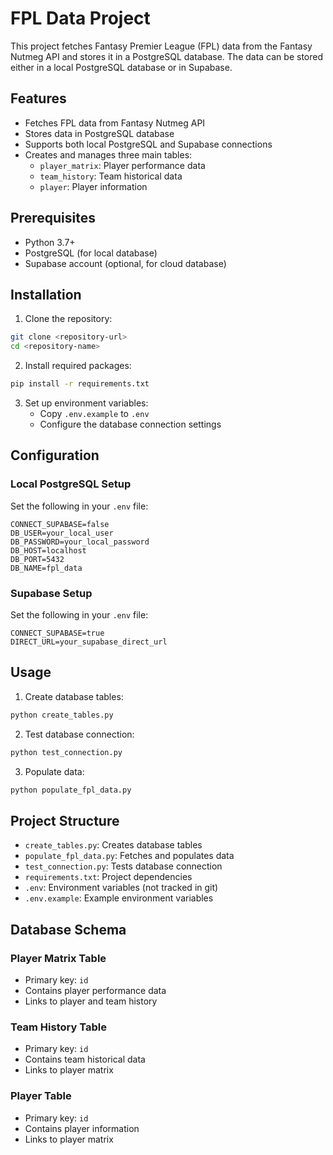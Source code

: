 # FPL Data Project

This project fetches Fantasy Premier League (FPL) data from the Fantasy Nutmeg API and stores it in a PostgreSQL database. The data can be stored either in a local PostgreSQL database or in Supabase.

## Features

- Fetches FPL data from Fantasy Nutmeg API
- Stores data in PostgreSQL database
- Supports both local PostgreSQL and Supabase connections
- Creates and manages three main tables:
  - `player_matrix`: Player performance data
  - `team_history`: Team historical data
  - `player`: Player information

## Prerequisites

- Python 3.7+
- PostgreSQL (for local database)
- Supabase account (optional, for cloud database)

## Installation

1. Clone the repository:
```bash
git clone <repository-url>
cd <repository-name>
```

2. Install required packages:
```bash
pip install -r requirements.txt
```

3. Set up environment variables:
   - Copy `.env.example` to `.env`
   - Configure the database connection settings

## Configuration

### Local PostgreSQL Setup
Set the following in your `.env` file:
```
CONNECT_SUPABASE=false
DB_USER=your_local_user
DB_PASSWORD=your_local_password
DB_HOST=localhost
DB_PORT=5432
DB_NAME=fpl_data
```

### Supabase Setup
Set the following in your `.env` file:
```
CONNECT_SUPABASE=true
DIRECT_URL=your_supabase_direct_url
```

## Usage

1. Create database tables:
```bash
python create_tables.py
```

2. Test database connection:
```bash
python test_connection.py
```

3. Populate data:
```bash
python populate_fpl_data.py
```

## Project Structure

- `create_tables.py`: Creates database tables
- `populate_fpl_data.py`: Fetches and populates data
- `test_connection.py`: Tests database connection
- `requirements.txt`: Project dependencies
- `.env`: Environment variables (not tracked in git)
- `.env.example`: Example environment variables

## Database Schema

### Player Matrix Table
- Primary key: `id`
- Contains player performance data
- Links to player and team history

### Team History Table
- Primary key: `id`
- Contains team historical data
- Links to player matrix

### Player Table
- Primary key: `id`
- Contains player information
- Links to player matrix

